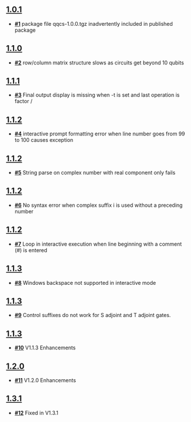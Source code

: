 ## [**1.0.1**](https://github.com/dde/qqcs/issues?milestone=1&state=closed)
- [**#1**](https://github.com/dde/qqcs/issues/1) package file qqcs-1.0.0.tgz inadvertently included in published package
## [**1.1.0**](https://github.com/dde/qqcs/issues?milestone=2&state=closed)
- [**#2**](https://github.com/dde/qqcs/issues/2) row/column matrix structure slows as circuits get beyond 10 qubits
## [**1.1.1**](https://github.com/dde/qqcs/issues?milestone=3&state=closed)
- [**#3**](https://github.com/dde/qqcs/issues/3) Final output display is missing when -t is set and last operation is factor /
## [**1.1.2**](https://github.com/dde/qqcs/issues?milestone=4&state=closed)
- [**#4**](https://github.com/dde/qqcs/issues/4) interactive prompt formatting error when line number goes from 99 to 100 causes exception
## [**1.1.2**](https://github.com/dde/qqcs/issues?milestone=5&state=closed)
- [**#5**](https://github.com/dde/qqcs/issues/5) String parse on complex number with real component only fails
## [**1.1.2**](https://github.com/dde/qqcs/issues?milestone=6&state=closed)
- [**#6**](https://github.com/dde/qqcs/issues/6) No syntax error when complex suffix i is used without a preceding number
## [**1.1.2**](https://github.com/dde/qqcs/issues?milestone=7&state=closed)
- [**#7**](https://github.com/dde/qqcs/issues/7) Loop in interactive execution when line beginning with a comment (#) is entered
## [**1.1.3**](https://github.com/dde/qqcs/issues?milestone=8&state=closed)
- [**#8**](https://github.com/dde/qqcs/issues/8) Windows backspace not supported in interactive mode
## [**1.1.3**](https://github.com/dde/qqcs/issues?milestone=9&state=closed)
- [**#9**](https://github.com/dde/qqcs/issues/9) Control suffixes do not work for S adjoint and T adjoint gates.
## [**1.1.3**](https://github.com/dde/qqcs/issues?milestone=10&state=closed)
- [**#10**](https://github.com/dde/qqcs/issues/10) V1.1.3 Enhancements
## [**1.2.0**](https://github.com/dde/qqcs/issues?milestone=11&state=closed)
- [**#11**](https://github.com/dde/qqcs/issues/11) V1.2.0 Enhancements
## [**1.3.1**](https://github.com/dde/qqcs/issues?milestone=12&state=closed)
- [**#12**](https://github.com/dde/qqcs/issues/11) Fixed in V1.3.1
